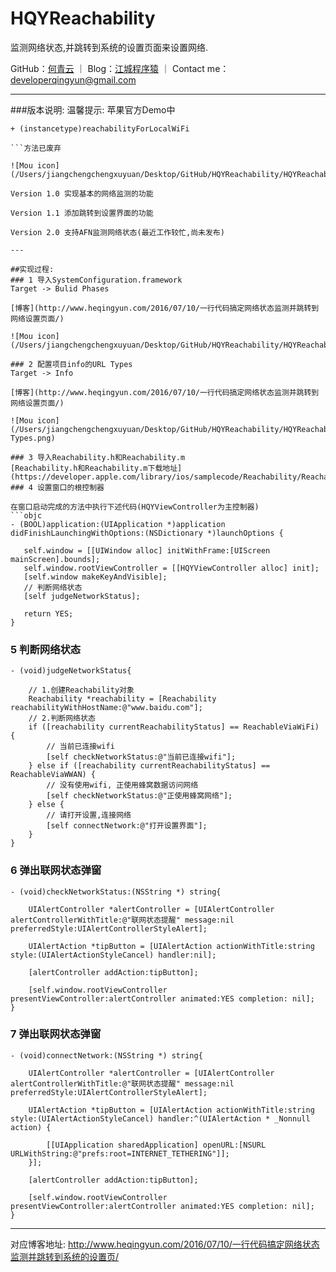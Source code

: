 # HQYReachability
监测网络状态,并跳转到系统的设置页面来设置网络.

GitHub：[何青云](https://github.com/qingyunhe) ｜ Blog：[江城程序猿](http://www.heqingyun.com) ｜ Contact me：<developerqingyun@gmail.com>

---           
###版本说明:
温馨提示:
苹果官方Demo中 

 ```objc 
 + (instancetype)reachabilityForLocalWiFi 

```方法已废弃
 
![Mou icon](/Users/jiangchengchengxuyuan/Desktop/GitHub/HQYReachability/HQYReachability/Reachability.png)

Version 1.0 实现基本的网络监测的功能

Version 1.1 添加跳转到设置界面的功能

Version 2.0 支持AFN监测网络状态(最近工作较忙,尚未发布)

---

##实现过程:
### 1 导入SystemConfiguration.framework
Target -> Bulid Phases

[博客](http://www.heqingyun.com/2016/07/10/一行代码搞定网络状态监测并跳转到网络设置页面/)

![Mou icon](/Users/jiangchengchengxuyuan/Desktop/GitHub/HQYReachability/HQYReachability/framework.png)

### 2 配置项目info的URL Types
Target -> Info

[博客](http://www.heqingyun.com/2016/07/10/一行代码搞定网络状态监测并跳转到网络设置页面/)

![Mou icon](/Users/jiangchengchengxuyuan/Desktop/GitHub/HQYReachability/HQYReachability/Url Types.png)

### 3 导入Reachability.h和Reachability.m
[Reachability.h和Reachability.m下载地址](https://developer.apple.com/library/ios/samplecode/Reachability/Reachability.zip) 
### 4 设置窗口的根控制器

在窗口启动完成的方法中执行下述代码(HQYViewController为主控制器)  
```objc
- (BOOL)application:(UIApplication *)application didFinishLaunchingWithOptions:(NSDictionary *)launchOptions {
    
    self.window = [[UIWindow alloc] initWithFrame:[UIScreen mainScreen].bounds];
    self.window.rootViewController = [[HQYViewController alloc] init];
    [self.window makeKeyAndVisible];
    // 判断网络状态
    [self judgeNetworkStatus];

    return YES;
}

```

### 5 判断网络状态


```objc
- (void)judgeNetworkStatus{
    
    // 1.创建Reachability对象
    Reachability *reachability = [Reachability reachabilityWithHostName:@"www.baidu.com"];
    // 2.判断网络状态
    if ([reachability currentReachabilityStatus] == ReachableViaWiFi) {
        // 当前已连接wifi
        [self checkNetworkStatus:@"当前已连接wifi"];
    } else if ([reachability currentReachabilityStatus] == ReachableViaWWAN) {
        // 没有使用wifi, 正使用蜂窝数据访问网络
        [self checkNetworkStatus:@"正使用蜂窝网络"];
    } else {
        // 请打开设置,连接网络
        [self connectNetwork:@"打开设置界面"];
    }
}
```
### 6 弹出联网状态弹窗

```objc
- (void)checkNetworkStatus:(NSString *) string{
    
    UIAlertController *alertController = [UIAlertController alertControllerWithTitle:@"联网状态提醒" message:nil preferredStyle:UIAlertControllerStyleAlert];
    
    UIAlertAction *tipButton = [UIAlertAction actionWithTitle:string style:(UIAlertActionStyleCancel) handler:nil];
    
    [alertController addAction:tipButton];
    
    [self.window.rootViewController presentViewController:alertController animated:YES completion: nil];
}
```
### 7 弹出联网状态弹窗

```objc
- (void)connectNetwork:(NSString *) string{
    
    UIAlertController *alertController = [UIAlertController alertControllerWithTitle:@"联网状态提醒" message:nil preferredStyle:UIAlertControllerStyleAlert];
    
    UIAlertAction *tipButton = [UIAlertAction actionWithTitle:string style:(UIAlertActionStyleCancel) handler:^(UIAlertAction * _Nonnull action) {
        
        [[UIApplication sharedApplication] openURL:[NSURL URLWithString:@"prefs:root=INTERNET_TETHERING"]];
    }];
    
    [alertController addAction:tipButton];
    
    [self.window.rootViewController presentViewController:alertController animated:YES completion: nil];
}
```

---
对应博客地址:
<http://www.heqingyun.com/2016/07/10/一行代码搞定网络状态监测并跳转到系统的设置页/>
